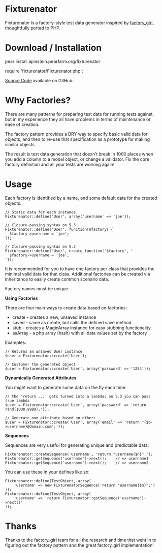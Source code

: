 Fixturenator
============

Fixturenator is a factory-style test data generator inspired by [factory_girl][1], thoughtfully ported to PHP.

Download / Installation
=======================

pear install apinstein.pearfarm.org/fixturenator

require 'fixturenator/Fixturenator.php';

[Source Code][2] available on GitHub.

Why Factories?
==============

There are many patterns for preparing test data for running tests against, but in my experience they all have problems in terms of maintenance or ease of creation.

The factory pattern provides a DRY way to specify basic valid data for objects, and then to re-use that specification as a prototype for making similar objects. 

The result is test data generation that doesn't break in 1000 places when you add a column to a model object, or change a validator. Fix the core factory definition and all your tests are working again!

Usage
=====

Each factory is identified by a name, and some default data for the created objects.

    // Static data for each instance        
    Fixturenator::define('User', array('username' => 'joe'));
    
    // Closure-passing syntax on 5.3
    Fixturenator::define('User', function($factory) {
      $factory->username = 'joe';
    });
    
    // Closure-passing syntax on 5.2
    Fixturenator::define('User', create_function('$factory', '
      $factory->username = 'joe';
    '});

It is recommended for you to have one factory per class that provides the minimal valid data for that class. Additional factories can be created via inheritance to easily create common scenario data.

Factory names must be unique.

**Using Factories**

There are four main ways to create data based on factories:

  * create - creates a new, unsaved instance
  * saved - same as create, but calls the defined save method
  * stub - creates a MagicArray instance for easy stubbing functionality.
  * asArray - a php array (hash) with all data values set by the factory

Examples:

    // Returns an unsaved User instance
    $user = Fixturenator::create('User');
    
    // Customer the generated object
    $user = Fixturenator::create('User', array('password' => '1234'));

**Dynamically Generated Attributes**

You might want to generate some data on the fly each time:

    // the 'return ...' gets turned into a lambda; on 5.3 you can pass true lambda    
    $user = Fixturenator::create('User', array('password' => 'return rand(1000,9999);'));
    
    // Generate one attribute based on others
    $user = Fixturenator::create('User', array('email' => 'return "{$o->username}@domain.com";'));

**Sequences**

Sequences are very useful for generating unique and predictable data:

    Fixturenator::createSequence('username', 'return "username{$n}";');
    Fixturenator::getSequence('username')->next();    // => username1
    Fixturenator::getSequence('username')->next();    // => username2

You can use these in your defines like so:

    Fixturenator::define(TestObject, array(
        'username' => new FixturenatorSequence('return "username{$n}";')
    ));
    Fixturenator::define(TestObject, array(
        'username' => 'return Fixturenator::getSequence('username')->next()'
    ));


Thanks
======

Thanks to the factory_girl team for all the research and time that went in to figuring out the factory pattern and the great factory_girl implementation!


  [1]: http://github.com/thoughtbot/factory_girl
  [2]: http://github.com/apinstein/fixturenator



